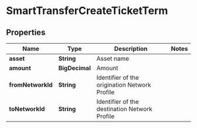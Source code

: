 

# SmartTransferCreateTicketTerm


## Properties

| Name | Type | Description | Notes |
|------------ | ------------- | ------------- | -------------|
|**asset** | **String** | Asset name |  |
|**amount** | **BigDecimal** | Amount |  |
|**fromNetworkId** | **String** | Identifier of the origination Network Profile |  |
|**toNetworkId** | **String** | Identifier of the destination Network Profile |  |



